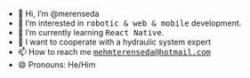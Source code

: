 - 👋 Hi, I’m @merenseda
- 👀 I’m interested in <kbd>robotic & web & mobile</kbd> development.
- 🌱 I’m currently learning <kbd>React Native</kbd>.
- 💞️ I want to cooperate with a hydraulic system expert
- 📫 How to reach me <kbd>mehmterenseda@hotmail.com</kbd>
- 😄 Pronouns: He/Him

<!---
merenseda/merenseda is a ✨ special ✨ repository because its `README.md` (this file) appears on your GitHub profile.
You can click the Preview link to take a look at your changes.
--->
